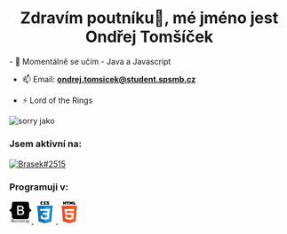 <h1 align="center">Zdravím poutníku👋, mé jméno jest Ondřej Tomšíček</h1>
- 🌱 Momentálně se učím - Java a Javascript

- 📫 Email: **ondrej.tomsicek@student.spsmb.cz**

- ⚡ Lord of the Rings 
<img src="https://i.pinimg.com/originals/dd/c2/1f/ddc21f8c278a27abd4be7a0c48f72a26.gif" alt="sorry jako" height="150px" width="150px"/>
<h3 align="left">Jsem aktivní na:</h3>
<p align="left">
<a href="https://discord.gg/Brasek#2515" target="blank"><img align="center" src="https://raw.githubusercontent.com/rahuldkjain/github-profile-readme-generator/master/src/images/icons/Social/discord.svg" alt="Brasek#2515" height="30" width="40" /></a>
</p>

<h3 align="left">Programuji v:</h3>
<p align="left"> <a href="https://getbootstrap.com" target="_blank" rel="noreferrer"> <img src="https://raw.githubusercontent.com/devicons/devicon/master/icons/bootstrap/bootstrap-plain-wordmark.svg" alt="bootstrap" width="40" height="40"/> </a> <a href="https://www.w3schools.com/css/" target="_blank" rel="noreferrer"> <img src="https://raw.githubusercontent.com/devicons/devicon/master/icons/css3/css3-original-wordmark.svg" alt="css3" width="40" height="40"/> </a> <a href="https://www.w3.org/html/" target="_blank" rel="noreferrer"> <img src="https://raw.githubusercontent.com/devicons/devicon/master/icons/html5/html5-original-wordmark.svg" alt="html5" width="40" height="40"/> </a> </p>


<!--
**Tomsa159/Tomsa159** is a ✨ _special_ ✨ repository because its `README.md` (this file) appears on your GitHub profile.

Here are some ideas to get you started:

- 🔭 I’m currently working on ...
- 🌱 I’m currently learning ...
- 👯 I’m looking to collaborate on ...
- 🤔 I’m looking for help with ...
- 💬 Ask me about ...
- 📫 How to reach me: ...
- 😄 Pronouns: ...
- ⚡ Fun fact: ...
-->

